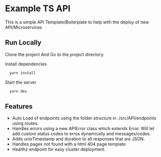 <!-- @format -->

# Example TS API

This is a simple API Template/Boilerplate to help with the deploy of new
API/Microservices

## Run Locally

Clone the project And Go to the project directory.

Install dependencies

```bash
  yarn install
```

Start the server

```bash
  yarn dev
```

## Features

- Auto Load of endpoints using the folder structure in ./src/API/endpoints
    using routes.
- Handles errors using a new APIError class which extends Error. Will let add
    custom status codes to erros dynamically and messages/codes.
- Adds unixTimestamp and duration to all responses that are JSON.
- Handles pages not found with a html 404 page template
- Healthz endpoint for easy cluster deployment.
